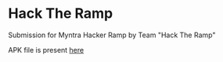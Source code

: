 # Hack The Ramp
Submission for Myntra Hacker Ramp by Team "Hack The Ramp"

APK file is present [here](hackramp.apk)

